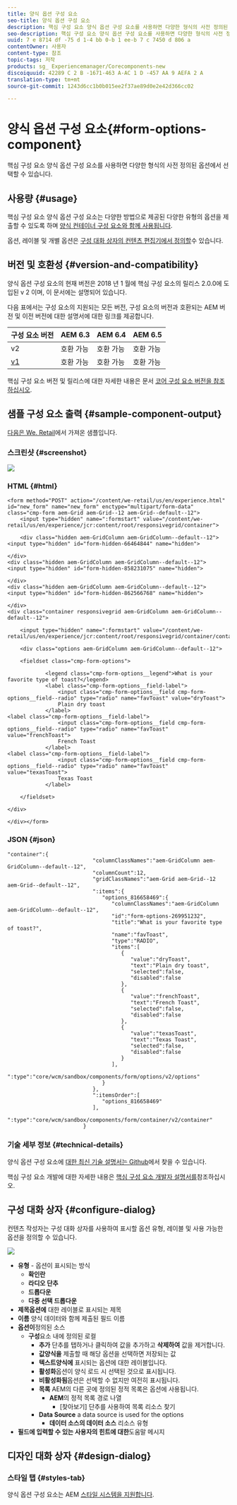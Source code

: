 ```yaml
---
title: 양식 옵션 구성 요소
seo-title: 양식 옵션 구성 요소
description: 핵심 구성 요소 양식 옵션 구성 요소를 사용하면 다양한 형식의 사전 정의된 옵션에서 선택할 수 있습니다.
seo-description: 핵심 구성 요소 양식 옵션 구성 요소를 사용하면 다양한 형식의 사전 정의된 옵션에서 선택할 수 있습니다.
uuid: 7 e 8714 df -75 d 1-4 bb 0-b 1 ee-b 7 c 7450 d 806 a
contentOwner: 사용자
content-type: 참조
topic-tags: 저작
products: sg_ Experiencemanager/Corecomponents-new
discoiquuid: 42289 C 2 B -1671-463 A-AC 1 D -457 AA 9 AEFA 2 A
translation-type: tm+mt
source-git-commit: 1243d6cc1b0b015ee2f37ae89d0e2e42d366cc02

---
```



# 양식 옵션 구성 요소{#form-options-component}

핵심 구성 요소 양식 옵션 구성 요소를 사용하면 다양한 형식의 사전 정의된 옵션에서 선택할 수 있습니다.

## 사용량 {#usage}

핵심 구성 요소 양식 옵션 구성 요소는 다양한 방법으로 제공된 다양한 유형의 옵션을 제출할 수 있도록 하며 [양식 컨테이너 구성 요소와 함께 사용됩니다](form-container.md).

옵션, 레이블 및 개별 옵션은 [구성 대화 상자의 컨텐츠 편집기에서 정의할](#configure-dialog)수 있습니다.

## 버전 및 호환성 {#version-and-compatibility}

양식 옵션 구성 요소의 현재 버전은 2018 년 1 월에 핵심 구성 요소의 릴리스 2.0.0에 도입된 v 2 이며, 이 문서에는 설명되어 있습니다.

다음 표에서는 구성 요소의 지원되는 모든 버전, 구성 요소의 버전과 호환되는 AEM 버전 및 이전 버전에 대한 설명서에 대한 링크를 제공합니다.

| 구성 요소 버전 | AEM 6.3 | AEM 6.4 | AEM 6.5 |
|--- |--- |--- |--- |
| v2 | 호환 가능 | 호환 가능 | 호환 가능 |
| [v1](form-options-v1.md) | 호환 가능 | 호환 가능 | 호환 가능 |

핵심 구성 요소 버전 및 릴리스에 대한 자세한 내용은 문서 [코어 구성 요소 버전을 참조하십시오](versions.md).

## 샘플 구성 요소 출력 {#sample-component-output}

[다음은 We. Retail](https://helpx.adobe.com/experience-manager/6-5/sites/developing/using/we-retail.html)에서 가져온 샘플입니다.

### 스크린샷 {#screenshot}

![](assets/screen_shot_2018-01-12at113648.png)

### HTML {#html}

```
<form method="POST" action="/content/we-retail/us/en/experience.html" id="new_form" name="new_form" enctype="multipart/form-data" class="cmp-form aem-Grid aem-Grid--12 aem-Grid--default--12">
    <input type="hidden" name=":formstart" value="/content/we-retail/us/en/experience/jcr:content/root/responsivegrid/container">
    
    <div class="hidden aem-GridColumn aem-GridColumn--default--12">
<input type="hidden" id="form-hidden-66464844" name="hidden">

</div>
<div class="hidden aem-GridColumn aem-GridColumn--default--12">
<input type="hidden" id="form-hidden-858231075" name="hidden">

</div>
<div class="hidden aem-GridColumn aem-GridColumn--default--12">
<input type="hidden" id="form-hidden-862566768" name="hidden">

</div>
<div class="container responsivegrid aem-GridColumn aem-GridColumn--default--12">

    <input type="hidden" name=":formstart" value="/content/we-retail/us/en/experience/jcr:content/root/responsivegrid/container/container">
    
    <div class="options aem-GridColumn aem-GridColumn--default--12">

    <fieldset class="cmp-form-options">
        
            <legend class="cmp-form-options__legend">What is your favorite type of toast?</legend>
            <label class="cmp-form-options__field-label">
                <input class="cmp-form-options__field cmp-form-options__field--radio" type="radio" name="favToast" value="dryToast">
                Plain dry toast
            </label>
<label class="cmp-form-options__field-label">
                <input class="cmp-form-options__field cmp-form-options__field--radio" type="radio" name="favToast" value="frenchToast">
                French Toast
            </label>
<label class="cmp-form-options__field-label">
                <input class="cmp-form-options__field cmp-form-options__field--radio" type="radio" name="favToast" value="texasToast">
                Texas Toast
            </label>

    </fieldset>

</div>

</div></form>
```

### JSON {#json}

```
"container":{  
                           "columnClassNames":"aem-GridColumn aem-GridColumn--default--12",
                           "columnCount":12,
                           "gridClassNames":"aem-Grid aem-Grid--12 aem-Grid--default--12",
                           ":items":{  
                              "options_816658469":{  
                                 "columnClassNames":"aem-GridColumn aem-GridColumn--default--12",
                                 "id":"form-options-269951232",
                                 "title":"What is your favorite type of toast?",
                                 "name":"favToast",
                                 "type":"RADIO",
                                 "items":[  
                                    {  
                                       "value":"dryToast",
                                       "text":"Plain dry toast",
                                       "selected":false,
                                       "disabled":false
                                    },
                                    {  
                                       "value":"frenchToast",
                                       "text":"French Toast",
                                       "selected":false,
                                       "disabled":false
                                    },
                                    {  
                                       "value":"texasToast",
                                       "text":"Texas Toast",
                                       "selected":false,
                                       "disabled":false
                                    }
                                 ],
                                 ":type":"core/wcm/sandbox/components/form/options/v2/options"
                              }
                           },
                           ":itemsOrder":[  
                              "options_816658469"
                           ],
                           ":type":"core/wcm/sandbox/components/form/container/v2/container"
                        }
```

### 기술 세부 정보 {#technical-details}

양식 옵션 구성 요소에 [대한 최신 기술 설명서는 Github](https://github.com/adobe/aem-core-wcm-components/blob/master/content/src/content/jcr_root/apps/core/wcm/components/form/options/v2/options)에서 찾을 수 있습니다.

핵심 구성 요소 개발에 대한 자세한 내용은 [핵심 구성 요소 개발자 설명서를](developing.md)참조하십시오.

## 구성 대화 상자 {#configure-dialog}

컨텐츠 작성자는 구성 대화 상자를 사용하여 표시할 옵션 유형, 레이블 및 사용 가능한 옵션을 정의할 수 있습니다.

![](assets/screen_shot_2018-01-12at113153.png)

* **유형** - 옵션이 표시되는 방식
   * **확인란**
   * **라디오 단추**
   * **드롭다운**
   * **다중 선택 드롭다운**
* **제목옵션에**
대한 레이블로 표시되는 제목
* **이름**
양식 데이터와 함께 제출된 필드 이름
* **옵션이**정의된 소스
   * **구성**요소 내에 정의된 로컬
      * **추가** 단추를 탭하거나 클릭하여 값을 추가하고 **삭제하여** 값을 제거합니다.
      * **값양식을**
제출할 때 해당 옵션을 선택하면 저장되는 값
      * **텍스트양식에**
표시되는 옵션에 대한 레이블입니다.
      * **활성화**옵션이 양식 로드 시 선택된 것으로 표시됩니다.
      * **비활성화됨**옵션은 선택할 수 없지만 여전히 표시됩니다.
      * **목록**
AEM의 다른 곳에 정의된 정적 목록은 옵션에 사용됩니다.
         * **AEM**의 정적 목록 경로 나열
            * [찾아보기] 단추를 사용하여 목록 리소스 찾기
      * **Data Source**
a data source is used for the options
         * **데이터 소스의 데이터 소스**
리소스 유형
* **필드에 입력할 수 있는 사용자의 힌트에 대한**도움말 메시지

## 디자인 대화 상자 {#design-dialog}

### 스타일 탭 {#styles-tab}

양식 옵션 구성 요소는 AEM [스타일 시스템을 지원합니다](authoring.md#component-styling).